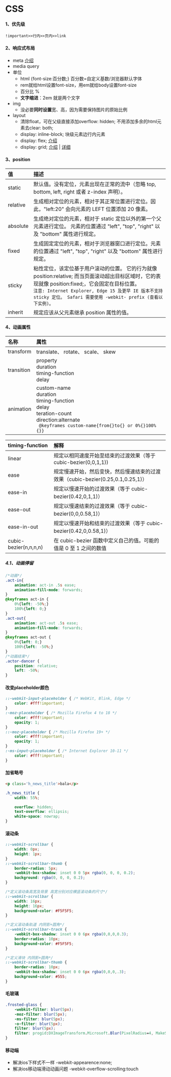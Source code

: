 # CSS

#### 1、优先级
`!important>>行内>>页内>>link`


#### 2、响应式布局
- meta [介绍](http://caibaojian.com/mobile-meta.html)
- media query
- 单位
	+ html {font-size:百分数;}    百分数=自定义基数/浏览器默认字体
	+ rem就给html设置font-size，用em就给body设置font-size
	+ 百分比 %
	+ **文字缩进**：2em 就是两个文字
- img
	+ 没必要**同时设置**宽、高，因为需要保持图片的原始比例
- layout
	+ 清除float，可在父级直接添加overflow: hidden; 不用添加多余的html元素去clear: both;
	+ display: inline-block; 块级元素边行内元素
	+ display: flex; [介绍](https://www.cnblogs.com/qingchunshiguang/p/8011103.html)
	+ display: grid; [介绍](https://developer.mozilla.org/zh-CN/docs/Web/CSS/CSS_Grid_Layout) | [详细](https://www.jianshu.com/p/41c038baf994)


#### 3、position

 值 | 描述
:---|:---
static | 默认值。没有定位，元素出现在正常的流中（忽略 top, bottom, left, right 或者 z-index 声明）。
relative | 生成相对定位的元素，相对于其正常位置进行定位。因此，"left:20" 会向元素的 LEFT 位置添加 20 像素。
absolute | 生成绝对定位的元素，相对于 static 定位以外的第一个父元素进行定位。 元素的位置通过 "left", "top", "right" 以及 "bottom" 属性进行规定。
fixed | 生成固定定位的元素，相对于浏览器窗口进行定位。元素的位置通过 "left", "top", "right" 以及 "bottom" 属性进行规定。
sticky | 粘性定位，该定位基于用户滚动的位置。 它的行为就像 position:relative; 而当页面滚动超出目标区域时，它的表现就像 position:fixed;，它会固定在目标位置。 <br>`注意: Internet Explorer, Edge 15 及更早 IE 版本不支持 sticky 定位。 Safari 需要使用 -webkit- prefix (查看以下实例)。`
inherit | 规定应该从父元素继承 position 属性的值。


#### 4、动画属性

名称 | 属性
:---|:---
transform | translate、 rotate、 scale、 skew
transition | property <br> duration <br> timing-function <br> delay
animation | custom-name <br> duration <br> timing-function <br> delay <br>teration-count <br> direction:alternate <br>` @keyframes custom-name{from{}to{} or 0%{}100%{}}`

timing-function | 解释
:---|:---
linear | 规定以相同速度开始至结束的过渡效果（等于 cubic-bezier(0,0,1,1))
ease | 规定慢速开始，然后变快，然后慢速结束的过渡效果（cubic-bezier(0.25,0.1,0.25,1)）
ease-in | 规定以慢速开始的过渡效果（等于 cubic-bezier(0.42,0,1,1)）
ease-out | 规定以慢速结束的过渡效果（等于 cubic-bezier(0,0,0.58,1)）
ease-in-out | 规定以慢速开始和结束的过渡效果（等于 cubic-bezier(0.42,0,0.58,1)）
cubic-bezier(n,n,n,n) | 在 cubic-bezier 函数中定义自己的值。可能的值是 0 至 1 之间的数值

##### 4.1、动画停留
```css
/*动画*/
.act-in{
	animation: act-in .5s ease;
	animation-fill-mode: forwards;
}
@keyframes act-in {
	0%{left: -50%;}
	100%{left: 0;}
}
.act-out{
	animation: act-out .5s ease;
	animation-fill-mode: forwards;
}
@keyframes act-out {
	0%{left: 0;}
	100%{left: -50%;}
}
/*动画结束*/
.actor-dancer {
	position: relative;
	left: -50%;
}
```


#### 改变placeholder颜色
```css
::-webkit-input-placeholder { /* WebKit, Blink, Edge */
  	color: #fff!important;
}
:-moz-placeholder { /* Mozilla Firefox 4 to 18 */
 	color: #fff!important;
 	opacity: 1;
}
::-moz-placeholder { /* Mozilla Firefox 19+ */
 	color: #fff!important;
 	opacity: 1;
}
:-ms-input-placeholder { /* Internet Explorer 10-11 */
 	color: #fff!important;
}
```


#### 加省略号
```html
<p class='h_news_title'>bala</p>
```
```css
.h_news_title {
	width: 55%;

	overflow: hidden;
	text-overflow: ellipsis;
	white-space: nowrap;
}
```


#### 滚动条
```css
::-webkit-scrollbar {
	width: 0px;
	height: 1px;
}
::-webkit-scrollbar-thumb {
	border-radius: 5px;
	-webkit-box-shadow: inset 0 0 5px rgba(0, 0, 0, 0.2);
	background: rgba(0, 0, 0, 0.2);
} 

/*定义滚动条高宽及背景 高宽分别对应横竖滚动条的尺寸*/  
::-webkit-scrollbar {
	width: 16px;  
	height: 16px;  
	background-color: #F5F5F5;  
}  

/*定义滚动条轨道 内阴影+圆角*/  
::-webkit-scrollbar-track {
	-webkit-box-shadow: inset 0 0 6px rgba(0,0,0,0.3);  
	border-radius: 10px;  
	background-color: #F5F5F5;  
}  

/*定义滑块 内阴影+圆角*/  
::-webkit-scrollbar-thumb {
	border-radius: 10px;  
	-webkit-box-shadow: inset 0 0 6px rgba(0,0,0,.3);  
	background-color: #555;  
}
```


#### 毛玻璃
```css
.frosted-glass {
    -webkit-filter: blur(5px);
    -moz-filter: blur(5px);
    -ms-filter: blur(5px);
    -o-filter: blur(5px);
    filter: blur(5px);
    filter: progid:DXImageTransform.Microsoft.Blur(PixelRadius=4, MakeShadow=false); 
}
```


#### 移动端
- 解决ios下样式不一样 -webkit-appearence:none;
- 解决ios移动端滑动动画问题 -webkit-overflow-scrolling:touch